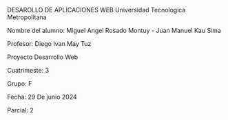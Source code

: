 DESAROLLO DE APLICACIONES WEB
Universidad Tecnologica Metropolitana

Nombre del alumno: Miguel Angel Rosado Montuy - Juan Manuel Kau Sima

Profesor: Diego Ivan May Tuz

Proyecto Desarrollo Web

Cuatrimeste: 3

Grupo: F

Fecha: 29 De junio  2024

Parcial: 2
